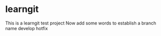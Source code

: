 # learngit

This is a learngit test project
Now add some words to establish a branch name develop
hotfix
